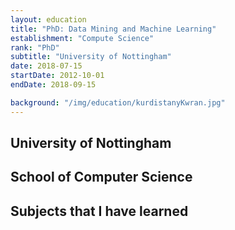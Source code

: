 ```yaml
---
layout: education
title: "PhD: Data Mining and Machine Learning"
establishment: "Compute Science"
rank: "PhD"
subtitle: "University of Nottingham"
date: 2018-07-15
startDate: 2012-10-01
endDate: 2018-09-15

background: "/img/education/kurdistanyKwran.jpg"
---
```


## University of Nottingham

## School of Computer Science

## Subjects that I have learned
